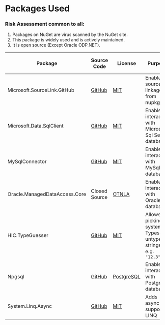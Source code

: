 

# Packages Used

### Risk Assessment common to all:
1. Packages on NuGet are virus scanned by the NuGet site.
2. This package is widely used and is actively maintained.
3. It is open source (Except Oracle ODP.NET).

| Package | Source Code | License | Purpose | Additional Risk Assessment |
| ------- | ------------| ------- | ------- | -------------------------- |
| Microsoft.SourceLink.GitHub | [GitHub](https://github.com/dotnet/sourcelink) | [MIT](https://opensource.org/licenses/MIT) | Enable source linkage from nupkg | Official MS project |
| Microsoft.Data.SqlClient | [GitHub](https://github.com/dotnet/SqlClient) | [MIT](https://opensource.org/licenses/MIT) | Enables interaction with Microsoft Sql Server databases |  |
| MySqlConnector | [GitHub](https://github.com/mysql-net/MySqlConnector) | [MIT](https://github.com/mysql-net/MySqlConnector/blob/master/LICENSE) | Enables interaction with MySql databases |  |
| Oracle.ManagedDataAccess.Core  | Closed Source | [OTNLA](https://www.oracle.com/downloads/licenses/distribution-license.html) | Enables interaction with Oracle databases |
| HIC.TypeGuesser | [GitHub](https://github.com/HicServices/TypeGuesser) | [MIT](https://opensource.org/licenses/MIT)| Allows picking system Types for untyped strings e.g. `"12.3"`| |
| Npgsql | [GitHub](https://github.com/npgsql/npgsql) | [PostgreSQL](https://github.com/npgsql/npgsql/blob/dev/LICENSE)| Enables interaction with Postgres databases  | |
| System.Linq.Async | [GitHub](https://github.com/dotnet/reactive) | [MIT](https://opensource.org/licenses/MIT) | Adds async support to LINQ | |

